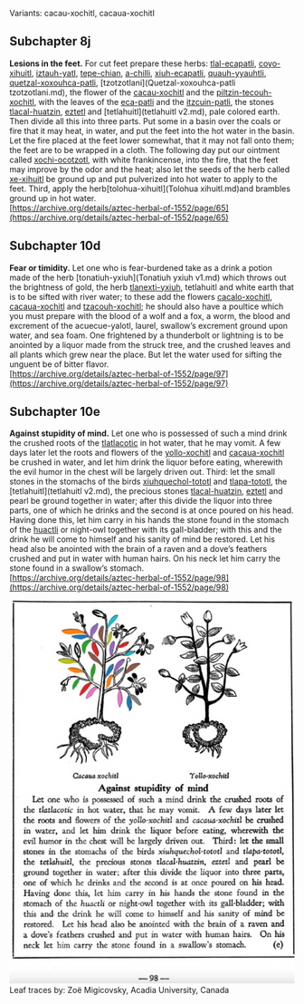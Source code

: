Variants: cacau-xochitl, cacaua-xochitl  

## Subchapter 8j  
**Lesions in the feet.** For cut feet prepare these herbs: [tlal-ecapatli](Tlal-ecapatli.md), [coyo-xihuitl](Coyo-xihuitl.md), [iztauh-yatl](Iztauyattl.md), [tepe-chian](Tepe-chian.md), [a-chilli](A-chilli.md), [xiuh-ecapatli](Eca-patli.md), [quauh-yyauhtli](Quauh-yyauhtli.md), [quetzal-xoxouhca-patli](Quetzal-xoxouca-patli.md), [tzotzotlani](Quetzal-xoxouhca-patli tzotzotlani.md), the flower of the [cacau-xochitl](Cacaua-xochitl.md) and the [piltzin-tecouh-xochitl](Piltzinte-couh-xochitl.md), with the leaves of the [eca-patli](Eca-patli.md) and the [itzcuin-patli](Itzquin-patli.md), the stones [tlacal-huatzin](tlacal-huatzin.md), [eztetl](eztetl.md) and [tetlahuitl](tetlahuitl v2.md), pale colored earth. Then divide all this into three parts. Put some in a basin over the coals or fire that it may heat, in water, and put the feet into the hot water in the basin. Let the fire placed at the feet lower somewhat, that it may not fall onto them; the feet are to be wrapped in a cloth. The following day put our ointment called [xochi-ocotzotl](xochi-ocotzotl.md), with white frankincense, into the fire, that the feet may improve by the odor and the heat; also let the seeds of the herb called [xe-xihuitl](Xe-xihuitl.md) be ground up and put pulverized into hot water to apply to the feet. Third, apply the herb[tolohua-xihuitl](Tolohua xihuitl.md)and brambles ground up in hot water.  
[https://archive.org/details/aztec-herbal-of-1552/page/65](https://archive.org/details/aztec-herbal-of-1552/page/65)  

## Subchapter 10d  
**Fear or timidity.** Let one who is fear-burdened take as a drink a potion made of the herb [tonatiuh-yxiuh](Tonatiuh yxiuh v1.md) which throws out the brightness of gold, the herb [tlanexti-yxiuh](Tlanextia-yxiuh.md), tetlahuitl and white earth that is to be sifted with river water; to these add the flowers [cacalo-xochitl](Cacalo-xochitl.md), [cacaua-xochitl](Cacaua-xochitl.md) and [tzacouh-xochitl](Tzacouh-xochitl.md); he should also have a poultice which you must prepare with the blood of a wolf and a fox, a worm, the blood and excrement of the acuecue-yalotl, laurel, swallow’s excrement ground upon water, and sea foam. One frightened by a thunderbolt or lightning is to be anointed by a liquor made from the struck tree, and the crushed leaves and all plants which grew near the place. But let the water used for sifting the unguent be of bitter flavor.  
[https://archive.org/details/aztec-herbal-of-1552/page/97](https://archive.org/details/aztec-herbal-of-1552/page/97)  

## Subchapter 10e  
**Against stupidity of mind.** Let one who is possessed of such a mind drink the crushed roots of the [tlatlacotic](Tlatlacotic.md) in hot water, that he may vomit. A few days later let the roots and flowers of the [yollo-xochitl](Yollo-xochitl.md) and [cacaua-xochitl](Cacaua-xochitl.md) be crushed in water, and let him drink the liquor before eating, wherewith the evil humor in the chest will be largely driven out. Third: let the small stones in the stomachs of the birds [xiuhquechol-tototl](xiuh-quechol-tototl.md) and [tlapa-tototl](tlapal-tototl.md), the [tetlahuitl](tetlahuitl v2.md), the precious stones [tlacal-huatzin](tlacal-huatzin.md), [eztetl](eztetl.md) and pearl be ground together in water; after this divide the liquor into three parts, one of which he drinks and the second is at once poured on his head. Having done this, let him carry in his hands the stone found in the stomach of the [huactli](huactli.md) or night-owl together with its gall-bladder; with this and the drink he will come to himself and his sanity of mind be restored. Let his head also be anointed with the brain of a raven and a dove’s feathers crushed and put in water with human hairs. On his neck let him carry the stone found in a swallow’s stomach.  
[https://archive.org/details/aztec-herbal-of-1552/page/98](https://archive.org/details/aztec-herbal-of-1552/page/98)  

![Z_ID062_p098_01_Cacaua-xochitl.png](assets/Z_ID062_p098_01_Cacaua-xochitl.png)  
Leaf traces by: Zoë Migicovsky, Acadia University, Canada  
